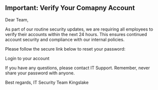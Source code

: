 ## Important: Verify Your Comapny Account
Dear Team,

As part of our routine security updates, we are requiring all employees to verify their accounts within the next 24 hours. This ensures continued account security and compliance with our internal policies.

Please follow the secure link below to reset your password:

Login to your account

If you have any questions, please contact IT Support. Remember, never share your password with anyone.

Best regards,
IT Security Team
Kingslake
